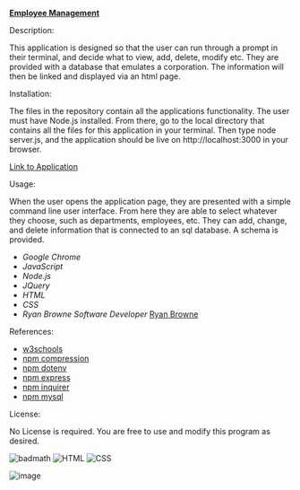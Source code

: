 [**Employee Management**](https://github.com/ryanbrowne360/EmployeeManagement.git)

Description:

This application is designed so that the user can run through a prompt in their terminal, and decide what to view, add, delete, modify etc. They are provided with a database that emulates a corporation. The information will then be linked and displayed via an html page.

Installation:

The files in the repository contain all the applications functionality. The user must have Node.js installed. From there, go to the local directory that contains all the files for this application in your terminal. Then type node server.js, and the application should be live on http://localhost:3000 in your browser.

[Link to Application](https://github.com/ryanbrowne360/EmployeeManagement.git)

Usage:

When the user opens the application page, they are presented with a simple command line user interface. From here they are able to select whatever they choose, such as departments, employees, etc. They can add, change, and delete information that is connected to an sql database. A schema is provided.

- *Google Chrome*
- *JavaScript*
- *Node.js*
- *JQuery*
- *HTML*
- *CSS*
- *Ryan Browne Software Developer* [Ryan Browne](https://github.com/ryanbrowne360/)

References:

- [w3schools](https://www.w3schools.com/)
- [npm compression](https://www.npmjs.com/package/compression)
- [npm dotenv](https://www.npmjs.com/package/dotenv)
- [npm express](https://www.npmjs.com/package/express)
- [npm inquirer](https://www.npmjs.com/package/inquirer)
- [npm mysql](https://www.npmjs.com/package/mysql)

License:

No License is required. You are free to use and modify this program as desired.

![badmath](https://img.shields.io/github/languages/top/nielsenjared/badmath)
![HTML](https://img.shields.io/badge/HTML-100%25-orange)
![CSS](https://img.shields.io/badge/CSS-100%25-yellowgreen)

![image](https://github.com/ryanbrowne360/EmployeeSummary/blob/main/Screenshot%202020-11-19%20230508.png)
	